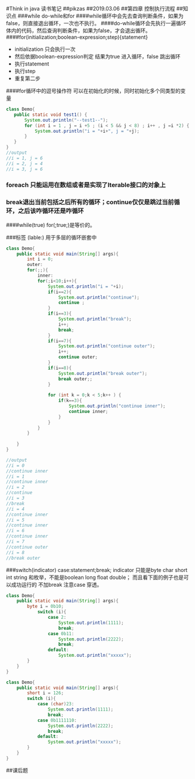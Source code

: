 #Think in java 读书笔记
##pikzas
##2019.03.06
##第四章 控制执行流程
##知识点
###while do-while和for
####while循环中会先去查询判断条件，如果为false，则直接退出循环，一次也不执行。
####do-while循环会先执行一遍循环体内的代码，然后查询判断条件，如果为false，才会退出循环。
####for(initialization;boolean-expression;step){statement}
* initialization 只会执行一次
* 然后依据boolean-expression判定 结果为true 进入循环，false 跳出循环
* 执行statement
* 执行step
* 重复第二步

####for循环中的逗号操作符 可以在初始化的时候，同时初始化多个同类型的变量
```java
class Demo{
   public static void test1() {
       System.out.println("--test1--");
       for (int i = 1 , j = i +5 ; (i < 5 && j < 8) ; i++ , j =i *2) {
           System.out.println("i = "+i+", j = "+j);
       } 
   }
}
//output
//i = 1, j = 6
//i = 2, j = 4
//i = 3, j = 6
```
### foreach 只能运用在数组或者是实现了Iterable接口的对象上

### break退出当前包括之后所有的循环；continue仅仅是跳过当前循环，之后该咋循环还是咋循环
####while(true) for(;true;)是等价的。

###标签 (lable:) 用于多层的循环嵌套中
```java
class Demo{
    public static void main(String[] args){
        int i = 0;
        outer:
        for(;;){
            inner:
            for(;i<10;i++){
                System.out.println("i = "+i);
                if(i==2){
                    System.out.println("continue");
                    continue ;
                }
                if(i==3){
                    System.out.println("break");
                    i++;
                    break;
                }
                if(i==7){
                    System.out.println("continue outer");
                    i++;
                    continue outer;
                }
                if(i==8){
                    System.out.println("break outer"); 
                    break outer;;
                }
                
                for (int k = 0;k < 5;k++ ) {
                    if(k==3){
                        System.out.println("continue inner");
                        continue inner;
                    }
                }
            }
        }
      
    }
}

//output
//i = 0
//continue inner
//i = 1
//continue inner
//i = 2
//continue
//i = 3
//break
//i = 4
//continue inner
//i = 5
//continue inner
//i = 6
//continue inner
//i = 7
//continue outer
//i = 8
//break outer
```

###switch(indicator) case:statement;break;
indicator 只能是byte char short int string 和枚举，不能是boolean long float double；
而且看下面的例子也是可以成功运行的
不加break 注意case 穿透。
```java
class Demo{
    public static void main(String[] args){
        byte i = 0b10;
            switch (i){
                case 2:
                    System.out.println(1111);
                    break;
                case 0b11:
                    System.out.println(2222);
                    break;
                default: 
                    System.out.println("xxxxx");
        }
    }
}
```
```java
class Demo{
    public static void main(String[] args){
        short i = 126;
        switch (i){
            case (char)23:
                System.out.println(1111);
                break;
            case 0b1111110:
                System.out.println(2222);
                break;
            default:
                System.out.println("xxxxx");
        }
    }
}
```
##课后题